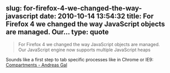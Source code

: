 slug: for-firefox-4-we-changed-the-way-javascript
date: 2010-10-14 13:54:32
title: For Firefox 4 we changed the way JavaScript objects are managed. Our...
type: quote
---

> For Firefox 4 we changed the way JavaScript objects are managed. Our JavaScript engine now supports multiple JavaScript heaps

Sounds like a first step to tab specific processes like in Chrome or IE9: [Compartments - Andreas Gal](http://andreasgal.wordpress.com/2010/10/13/compartments/)
